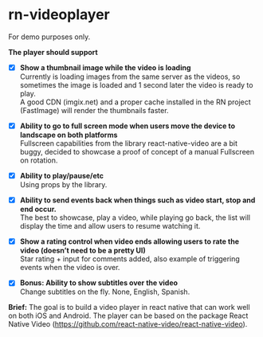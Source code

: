 # rn-videoplayer
For demo purposes only. 

**The player should support**

- [x]  **Show a thumbnail image while the video is loading**  
Currently is loading images from the same server as the videos, so sometimes the image is loaded and 1 second later the video is ready to play.  
A good CDN (imgix.net) and a proper cache installed in the RN project (FastImage) will render the thumbnails faster. 


- [x]  **Ability to go to full screen mode when users move the device to landscape on both platforms**  
Fullscreen capabilities from the library react-native-video are a bit buggy, decided to showcase a proof of concept of a manual Fullscreen on rotation.


- [x]  **Ability to play/pause/etc**  
Using props by the library.


- [x]  **Ability to send events back when things such as video start, stop and end occur.**  
The best to showcase, play a video, while playing go back, the list will display the time and allow users to resume watching it.


- [x]  **Show a rating control when video ends allowing users to rate the video (doesn’t need to be a pretty UI)**  
Star rating + input for comments added, also example of triggering events when the video is over.


- [x]  **Bonus: Ability to show subtitles over the video**  
Change subtitles on the fly. None, English, Spanish.


**Brief:** The goal is to build a video player in react native that can work well on both iOS and Android. The player can be based on the package React Native Video (https://github.com/react-native-video/react-native-video).
